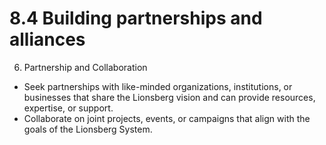 # 8.4 Building partnerships and alliances

6.  Partnership and Collaboration

-   Seek partnerships with like-minded organizations, institutions, or businesses that share the Lionsberg vision and can provide resources, expertise, or support.
-   Collaborate on joint projects, events, or campaigns that align with the goals of the Lionsberg System.